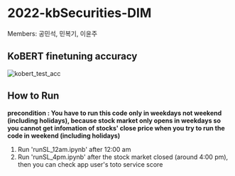 # 2022-kbSecurities-DIM
Members: 공민석, 민복기, 이윤주
## KoBERT finetuning accuracy
![kobert_test_acc](https://user-images.githubusercontent.com/81498680/160960601-09fed71f-21ad-40b8-a191-3cdea350bc43.png)
## How to Run
**precondition : You have to run this code only in weekdays not weekend (including holidays), because stock market only opens in weekdays so you cannot get infomation of stocks' close price when you try to run the code in weekend (including holidays)**
1. Run 'runSL_12am.ipynb' after 12:00 am 
2. Run 'runSL_4pm.ipynb' after the stock market closed (around 4:00 pm), then you can check app user's toto service score
